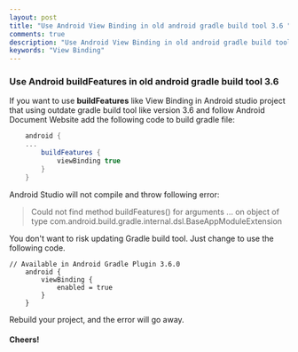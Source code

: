 ```yaml
---
layout: post
title: "Use Android View Binding in old android gradle build tool 3.6 "
comments: true
description: "Use Android View Binding in old android gradle build tool 3.6"
keywords: "View Binding"
---
```


### Use Android buildFeatures in old android gradle build tool 3.6

If you want to use **buildFeatures** like View Binding in Android studio project that using outdate gradle build tool like version 3.6 and follow 
Android Document Website add the following code to build gradle file:

```gradle
    android {
    ...
        buildFeatures {
            viewBinding true
        }
    }
```
Android Studio will not compile and throw following error:


>Could not find method buildFeatures() for arguments ... on object of type com.android.build.gradle.internal.dsl.BaseAppModuleExtension

You don't want to risk updating Gradle build tool. Just change to use the following code. 
```
// Available in Android Gradle Plugin 3.6.0
    android {
        viewBinding {
            enabled = true
        }
    }
```

Rebuild your project, and the error will go away.

#### Cheers! 
